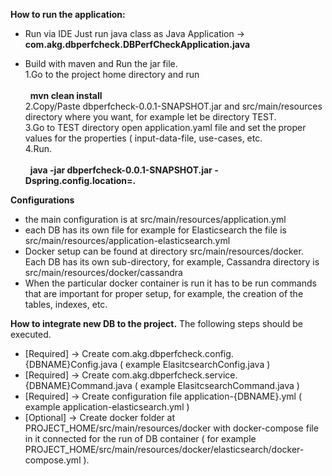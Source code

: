 **How to run the application:**

- Run via IDE
  Just run java class as Java Application -> **com.akg.dbperfcheck.DBPerfCheckApplication.java**

- Build with maven and Run the jar file.<br/>
  1.Go to the project home directory and run<br/><br/>
  	&nbsp;&nbsp;**mvn clean install**<br/>
  2.Copy/Paste dbperfcheck-0.0.1-SNAPSHOT.jar and src/main/resources directory where you want, for example let be directory TEST.<br/>
  3.Go to TEST directory open application.yaml file and set the proper values for the properties ( input-data-file, use-cases, etc.<br/>
  4.Run.<br/><br/>
    &nbsp;&nbsp;**java -jar dbperfcheck-0.0.1-SNAPSHOT.jar -Dspring.config.location=.**<br/>


**Configurations**
  - the main configuration is at src/main/resources/application.yml
  - each DB has its own file for example for Elasticsearch the file is src/main/resources/application-elasticsearch.yml  
  - Docker setup can be found at directory src/main/resources/docker. Each DB has its own sub-directory, for example, Cassandra directory is src/main/resources/docker/cassandra
  - When the particular docker container is run it has to be run commands that are important for proper setup, for example, the creation of the tables, indexes, etc.


**How to integrate new DB to the project.**
  The following steps should be executed.
  - [Required] -> Create com.akg.dbperfcheck.config.{DBNAME}Config.java ( example ElasitcsearchConfig.java )
  - [Required] -> Create com.akg.dbperfcheck.service.{DBNAME}Command.java ( example ElasitcsearchCommand.java )
  - [Required] -> Create configuration file application-{DBNAME}.yml  ( example application-elasticsearch.yml )
  - [Optional] -> Create docker folder at PROJECT_HOME/src/main/resources/docker with docker-compose file in it connected for the run of DB container ( for example PROJECT_HOME/src/main/resources/docker/elasticsearch/docker-compose.yml ). 